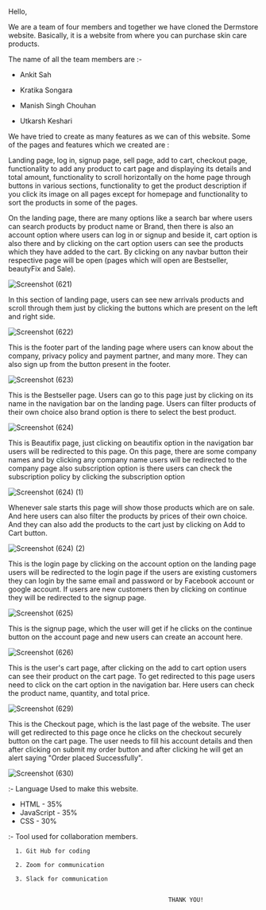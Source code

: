 Hello, 

We are a team of four members and together we have cloned the Dermstore website. Basically, it is a website from where you can purchase skin care products.

The name of all the team members are :-

* Ankit Sah

* Kratika Songara

* Manish Singh Chouhan

* Utkarsh Keshari



We have tried to create as many features as we can of this website. Some of the pages and features which we created are : 

Landing page, log in, signup page, sell page, add to cart, checkout page, functionality to add any product to cart page and displaying its details and total amount, functionality to scroll horizontally on the home page through buttons in various sections, functionality to get the product description if you click its image on all pages except for homepage and functionality to sort the products in some of the pages.

On the landing page, there are many options like a search bar where users can search products by product name or Brand, then there is also an account option where users can log in or signup and beside it, cart option is also there and by clicking on the cart option users can see the products which they have added to the cart. By clicking on any navbar button their respective page will be open (pages which will open are Bestseller, beautyFix and Sale).


![Screenshot (621)](https://user-images.githubusercontent.com/100896129/161421629-f3b04afb-a951-4ac1-b7c6-d9a5b4c4f0dc.png)




In this section of landing page, users can see new arrivals products and scroll through them just by clicking the buttons which are present on the left and right side.

![Screenshot (622)](https://user-images.githubusercontent.com/100896129/161421718-6940f5b7-c141-42fe-86d3-c1c3b8f789d9.png)

 


This is the footer part of the landing page where users can know about the company, privacy policy and payment partner, and many more. They can also sign up from the button present in the footer.

  
![Screenshot (623)](https://user-images.githubusercontent.com/100896129/161421727-767c20c1-d5a1-411f-9845-8fcbf67c08b2.png)



This is the Bestseller page. Users can go to this page just by clicking on its name in the navigation bar on the landing page. Users can filter products of their own choice also brand option is there to select the best product.

![Screenshot (624)](https://user-images.githubusercontent.com/100896129/161421750-7c6252e7-de83-43b0-a8ef-bae784f5d986.png)

 

This is Beautifix page, just clicking on beautifix option in the navigation bar users will be redirected to this page. On this page, there are some company names and by clicking any company name users will be redirected to the company page also subscription option is there users can check the subscription policy by clicking the subscription option

![Screenshot (624) (1)](https://user-images.githubusercontent.com/100896129/161421764-7f820d8d-7ddc-4aec-aebe-661d997cb8ca.png)




Whenever sale starts this page will show those products which are on sale. And here users can also filter the products by prices of their own choice. And they can also add the products to the cart just by clicking on Add to Cart button.

![Screenshot (624) (2)](https://user-images.githubusercontent.com/100896129/161421794-defea6e1-4f2d-44c7-8ec5-b45877a4fe3d.png)

 
   
This is the login page by clicking on the account option on the landing page users will be redirected to the login page if the users are existing customers they can login by the same email and password or by Facebook account or google account. If users are new customers then by clicking on continue they will be redirected to the signup page.




![Screenshot (625)](https://user-images.githubusercontent.com/100896129/161421810-ea8ccd98-f927-47b3-b479-16dbe5493000.png)



This is the signup page, which the user will get if he clicks on the continue button on the account page and new users can create an account here.


![Screenshot (626)](https://user-images.githubusercontent.com/100896129/161421819-d8f0c296-a2cd-4a91-a7a1-19a76fa7f444.png)




This is the user's cart page, after clicking on the add to cart option users can see their product on the cart page. To get redirected to this page users need to click on the cart option in the navigation bar. Here users can check the product name, quantity, and total price.


![Screenshot (629)](https://user-images.githubusercontent.com/100896129/161421847-d7b96a2e-5ff9-4801-81ef-bc26453776ee.png)




This is the Checkout page, which is the last page of the website. The user will get redirected to this page once he clicks on the checkout securely button on the cart page. The user needs to fill his account details and then after clicking on submit my order button and after clicking he will get an alert saying "Order placed Successfully".


![Screenshot (630)](https://user-images.githubusercontent.com/100896129/161421862-450b84df-acf7-4a6f-b173-125d77ad5ef2.png)



  :- Language Used to make this website.

 * HTML - 35%
 * JavaScript  - 35%
 * CSS - 30%

:-  Tool used for collaboration members.

      1. Git Hub for coding

      2. Zoom for communication 

      3. Slack for communication

                                                    
                                                 THANK YOU!





